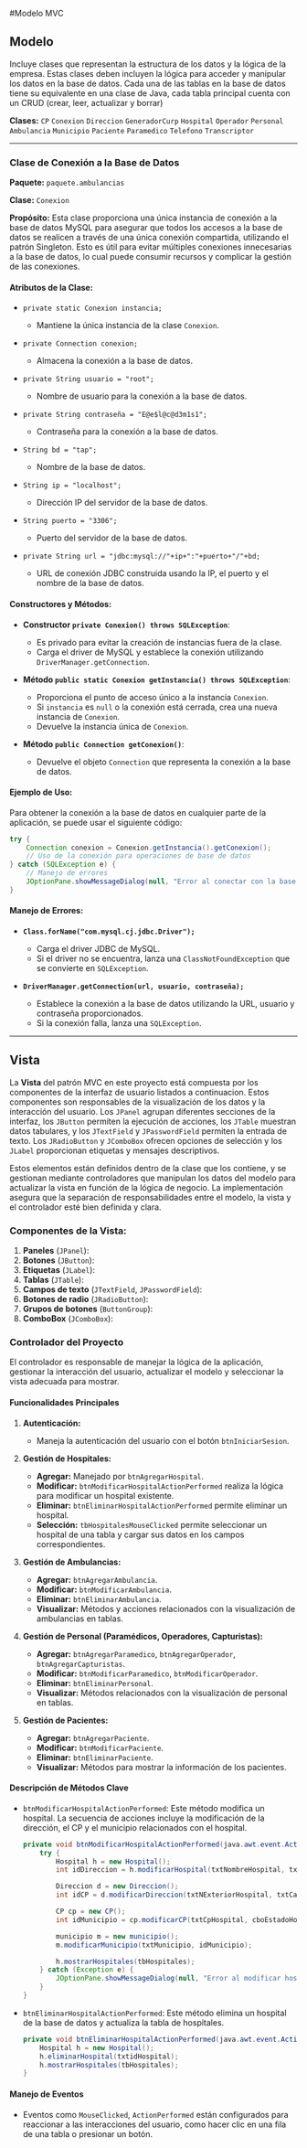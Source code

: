 #Modelo MVC

## Modelo
Incluye clases que representan la estructura de los datos y la lógica de la empresa. Estas clases deben incluyen la lógica para acceder y manipular los datos en la base de datos.
Cada una de las tablas en la base de datos tiene su equivalente en una clase de Java, cada tabla principal cuenta con un CRUD (crear, leer, actualizar y borrar)

**Clases:** `CP` `Conexion` `Direccion` `GeneradorCurp` `Hospital` `Operador` `Personal` `Ambulancia` `Municipio` `Paciente` `Paramedico` `Telefono` `Transcriptor`

---

### Clase de Conexión a la Base de Datos

**Paquete:** `paquete.ambulancias`

**Clase:** `Conexion`

**Propósito:** Esta clase proporciona una única instancia de conexión a la base de datos MySQL para asegurar que todos los accesos a la base de datos se realicen a través de una única conexión compartida, utilizando el patrón Singleton. Esto es útil para evitar múltiples conexiones innecesarias a la base de datos, lo cual puede consumir recursos y complicar la gestión de las conexiones.

#### Atributos de la Clase:

- `private static Conexion instancia;`
  - Mantiene la única instancia de la clase `Conexion`.

- `private Connection conexion;`
  - Almacena la conexión a la base de datos.

- `private String usuario = "root";`
  - Nombre de usuario para la conexión a la base de datos.

- `private String contraseña = "E@e$l@c@d3m1s1";`
  - Contraseña para la conexión a la base de datos.

- `String bd = "tap";`
  - Nombre de la base de datos.

- `String ip = "localhost";`
  - Dirección IP del servidor de la base de datos.

- `String puerto = "3306";`
  - Puerto del servidor de la base de datos.

- `private String url = "jdbc:mysql://"+ip+":"+puerto+"/"+bd;`
  - URL de conexión JDBC construida usando la IP, el puerto y el nombre de la base de datos.

#### Constructores y Métodos:

- **Constructor `private Conexion() throws SQLException`**:
  - Es privado para evitar la creación de instancias fuera de la clase.
  - Carga el driver de MySQL y establece la conexión utilizando `DriverManager.getConnection`.

- **Método `public static Conexion getInstancia() throws SQLException`**:
  - Proporciona el punto de acceso único a la instancia `Conexion`.
  - Si `instancia` es `null` o la conexión está cerrada, crea una nueva instancia de `Conexion`.
  - Devuelve la instancia única de `Conexion`.

- **Método `public Connection getConexion()`**:
  - Devuelve el objeto `Connection` que representa la conexión a la base de datos.

#### Ejemplo de Uso:

Para obtener la conexión a la base de datos en cualquier parte de la aplicación, se puede usar el siguiente código:

```java
try {
    Connection conexion = Conexion.getInstancia().getConexion();
    // Uso de la conexión para operaciones de base de datos
} catch (SQLException e) {
    // Manejo de errores
    JOptionPane.showMessageDialog(null, "Error al conectar con la base de datos: " + e.getMessage());
}
```

#### Manejo de Errores:

- **`Class.forName("com.mysql.cj.jdbc.Driver");`**
  - Carga el driver JDBC de MySQL.
  - Si el driver no se encuentra, lanza una `ClassNotFoundException` que se convierte en `SQLException`.

- **`DriverManager.getConnection(url, usuario, contraseña);`**
  - Establece la conexión a la base de datos utilizando la URL, usuario y contraseña proporcionados.
  - Si la conexión falla, lanza una `SQLException`.

---

## Vista
La **Vista** del patrón MVC en este proyecto está compuesta por los componentes de la interfaz de usuario listados a continuacion. Estos componentes son responsables de la visualización de los datos y la interacción del usuario. Los `JPanel` agrupan diferentes secciones de la interfaz, los `JButton` permiten la ejecución de acciones, los `JTable` muestran datos tabulares, y los `JTextField` y `JPasswordField` permiten la entrada de texto. Los `JRadioButton` y `JComboBox` ofrecen opciones de selección y los `JLabel` proporcionan etiquetas y mensajes descriptivos.

Estos elementos están definidos dentro de la clase que los contiene, y se gestionan mediante controladores que manipulan los datos del modelo para actualizar la vista en función de la lógica de negocio. La implementación asegura que la separación de responsabilidades entre el modelo, la vista y el controlador esté bien definida y clara.
### Componentes de la Vista:

1. **Paneles** (`JPanel`):
2. **Botones** (`JButton`):
3. **Etiquetas** (`JLabel`):
4. **Tablas** (`JTable`):
5. **Campos de texto** (`JTextField`, `JPasswordField`):
6. **Botones de radio** (`JRadioButton`):
7. **Grupos de botones** (`ButtonGroup`):
8. **ComboBox** (`JComboBox`):



### Controlador del Proyecto
El controlador es responsable de manejar la lógica de la aplicación, gestionar la interacción del usuario, actualizar el modelo y seleccionar la vista adecuada para mostrar.

#### Funcionalidades Principales
1. **Autenticación:**
   - Maneja la autenticación del usuario con el botón `btnIniciarSesion`.

2. **Gestión de Hospitales:**
   - **Agregar:** Manejado por `btnAgregarHospital`.
   - **Modificar:** `btnModificarHospitalActionPerformed` realiza la lógica para modificar un hospital existente.
   - **Eliminar:** `btnEliminarHospitalActionPerformed` permite eliminar un hospital.
   - **Selección:** `tbHospitalesMouseClicked` permite seleccionar un hospital de una tabla y cargar sus datos en los campos correspondientes.

3. **Gestión de Ambulancias:**
   - **Agregar:** `btnAgregarAmbulancia`.
   - **Modificar:** `btnModificarAmbulancia`.
   - **Eliminar:** `btnEliminarAmbulancia`.
   - **Visualizar:** Métodos y acciones relacionados con la visualización de ambulancias en tablas.

4. **Gestión de Personal (Paramédicos, Operadores, Capturistas):**
   - **Agregar:** `btnAgregarParamedico`, `btnAgregarOperador`, `btnAgregarCapturistas`.
   - **Modificar:** `btnModificarParamedico`, `btnModificarOperador`.
   - **Eliminar:** `btnEliminarPersonal`.
   - **Visualizar:** Métodos relacionados con la visualización de personal en tablas.

5. **Gestión de Pacientes:**
   - **Agregar:** `btnAgregarPaciente`.
   - **Modificar:** `btnModificarPaciente`.
   - **Eliminar:** `btnEliminarPaciente`.
   - **Visualizar:** Métodos para mostrar la información de los pacientes.

#### Descripción de Métodos Clave
- `btnModificarHospitalActionPerformed`: Este método modifica un hospital. La secuencia de acciones incluye la modificación de la dirección, el CP y el municipio relacionados con el hospital.
  ```java
  private void btnModificarHospitalActionPerformed(java.awt.event.ActionEvent evt) {
      try {
          Hospital h = new Hospital();
          int idDireccion = h.modificarHospital(txtNombreHospital, txtidHospital);

          Direccion d = new Direccion();
          int idCP = d.modificarDireccion(txtNExteriorHospital, txtCalleHospital, idDireccion);

          CP cp = new CP();
          int idMunicipio = cp.modificarCP(txtCpHospital, cboEstadoHospital.getSelectedItem().toString(), idCP);

          municipio m = new municipio();
          m.modificarMunicipio(txtMunicipio, idMunicipio);

          h.mostrarHospitales(tbHospitales);
      } catch (Exception e) {
          JOptionPane.showMessageDialog(null, "Error al modificar hospital (btn): " + e.toString());
      }
  }
  ```

- `btnEliminarHospitalActionPerformed`: Este método elimina un hospital de la base de datos y actualiza la tabla de hospitales.
  ```java
  private void btnEliminarHospitalActionPerformed(java.awt.event.ActionEvent evt) {
      Hospital h = new Hospital();
      h.eliminarHospital(txtidHospital);
      h.mostrarHospitales(tbHospitales);
  }
  ```

#### Manejo de Eventos
- Eventos como `MouseClicked`, `ActionPerformed` están configurados para reaccionar a las interacciones del usuario, como hacer clic en una fila de una tabla o presionar un botón.
